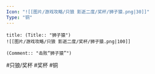 ```yaml
---
Icon: "![[图片/游戏攻略/只狼 影逝二度/奖杯/狮子猿.png|30]]"
Type: "铜"
---
```

```ad-common-bronze-trophy
title: (Title:: "狮子猿")
![[图片/游戏攻略/只狼 影逝二度/奖杯/狮子猿.png|100]]

(Comment:: "击败“狮子猿”")
```

#只狼/奖杯 #奖杯 #铜
